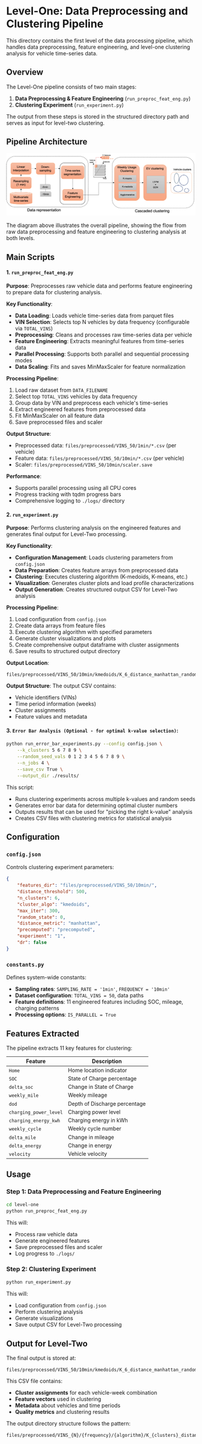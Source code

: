 # Level-One: Data Preprocessing and Clustering Pipeline

This directory contains the first level of the data processing pipeline, which handles data preprocessing, feature engineering, and level-one clustering analysis for vehicle time-series data.

## Overview

The Level-One pipeline consists of two main stages:

1. **Data Preprocessing & Feature Engineering** (`run_preproc_feat_eng.py`)
2. **Clustering Experiment** (`run_experiment.py`)

The output from these steps is stored in the structured directory path and serves as input for level-two clustering.

## Pipeline Architecture

![Clustering Framework Architecture](clustering_framework.png)

The diagram above illustrates the overall pipeline, showing the flow from raw data preprocessing and feature engineering to clustering analysis at both levels.

## Main Scripts

#### 1. `run_preproc_feat_eng.py`

**Purpose**: Preprocesses raw vehicle data and performs feature engineering to prepare data for clustering analysis.

**Key Functionality**:
- **Data Loading**: Loads vehicle time-series data from parquet files
- **VIN Selection**: Selects top N vehicles by data frequency (configurable via `TOTAL_VINS`)
- **Preprocessing**: Cleans and processes raw time-series data per vehicle
- **Feature Engineering**: Extracts meaningful features from time-series data
- **Parallel Processing**: Supports both parallel and sequential processing modes
- **Data Scaling**: Fits and saves MinMaxScaler for feature normalization

**Processing Pipeline**:
1. Load raw dataset from `DATA_FILENAME`
2. Select top `TOTAL_VINS` vehicles by data frequency
3. Group data by VIN and preprocess each vehicle's time-series
4. Extract engineered features from preprocessed data
5. Fit MinMaxScaler on all feature data
6. Save preprocessed files and scaler

**Output Structure**:
- Preprocessed data: `files/preprocessed/VINS_50/1min/*.csv` (per vehicle)
- Feature data: `files/preprocessed/VINS_50/10min/*.csv` (per vehicle)
- Scaler: `files/preprocessed/VINS_50/10min/scaler.save`

**Performance**:
- Supports parallel processing using all CPU cores
- Progress tracking with tqdm progress bars
- Comprehensive logging to `./logs/` directory

#### 2. `run_experiment.py`

**Purpose**: Performs clustering analysis on the engineered features and generates final output for Level-Two processing.

**Key Functionality**:
- **Configuration Management**: Loads clustering parameters from `config.json`
- **Data Preparation**: Creates feature arrays from preprocessed data
- **Clustering**: Executes clustering algorithm (K-medoids, K-means, etc.)
- **Visualization**: Generates cluster plots and load profile characterizations
- **Output Generation**: Creates structured output CSV for Level-Two analysis

**Processing Pipeline**:
1. Load configuration from `config.json`
2. Create data arrays from feature files
3. Execute clustering algorithm with specified parameters
4. Generate cluster visualizations and plots
5. Create comprehensive output dataframe with cluster assignments
6. Save results to structured output directory

**Output Location**:
```
files/preprocessed/VINS_50/10min/kmedoids/K_6_distance_manhattan_random_0/output.csv
```

**Output Structure**: The output CSV contains:
- Vehicle identifiers (VINs)
- Time period information (weeks)
- Cluster assignments
- Feature values and metadata


#### 3. `Error Bar Analysis (Optional - for optimal k-value selection)`:
```bash
python run_error_bar_experiments.py --config config.json \
    --k_clusters 5 6 7 8 9 \
    --random_seed_vals 0 1 2 3 4 5 6 7 8 9 \
    --n_jobs 4 \
    --save_csv True \
    --output_dir ./results/
```
This script:
- Runs clustering experiments across multiple k-values and random seeds
- Generates error bar data for determining optimal cluster numbers
- Outputs results that can be used for "picking the right k-value" analysis
- Creates CSV files with clustering metrics for statistical analysis

## Configuration

### `config.json`
Controls clustering experiment parameters:

```json
{
    "features_dir": "files/preprocessed/VINS_50/10min/",
    "distance_threshold": 500,
    "n_clusters": 6,
    "cluster_algo": "kmedoids",
    "max_iter": 300,
    "random_state": 0,
    "distance_metric": "manhattan",
    "precomputed": "precomputed",
    "experiment": "1",
    "dr": false
}
```

### `constants.py`
Defines system-wide constants:
- **Sampling rates**: `SAMPLING_RATE = '1min'`, `FREQUENCY = '10min'`
- **Dataset configuration**: `TOTAL_VINS = 50`, data paths
- **Feature definitions**: 11 engineered features including SOC, mileage, charging patterns
- **Processing options**: `IS_PARALLEL = True`

## Features Extracted

The pipeline extracts 11 key features for clustering:

| Feature | Description |
|---------|-------------|
| `Home` | Home location indicator |
| `SOC` | State of Charge percentage |
| `delta_soc` | Change in State of Charge |
| `weekly_mile` | Weekly mileage |
| `dod` | Depth of Discharge percentage |
| `charging_power_level` | Charging power level |
| `charging_energy_kwh` | Charging energy in kWh |
| `weekly_cycle` | Weekly cycle number |
| `delta_mile` | Change in mileage |
| `delta_energy` | Change in energy |
| `velocity` | Vehicle velocity |

## Usage

### Step 1: Data Preprocessing and Feature Engineering
```bash
cd level-one
python run_preproc_feat_eng.py
```

This will:
- Process raw vehicle data
- Generate engineered features
- Save preprocessed files and scaler
- Log progress to `./logs/`

### Step 2: Clustering Experiment
```bash
python run_experiment.py
```

This will:
- Load configuration from `config.json`
- Perform clustering analysis
- Generate visualizations
- Save output CSV for Level-Two processing

## Output for Level-Two

The final output is stored at:
```
files/preprocessed/VINS_50/10min/kmedoids/K_6_distance_manhattan_random_0/output.csv
```

This CSV file contains:
- **Cluster assignments** for each vehicle-week combination
- **Feature vectors** used in clustering
- **Metadata** about vehicles and time periods
- **Quality metrics** and clustering results

The output directory structure follows the pattern:
```
files/preprocessed/VINS_{N}/{frequency}/{algorithm}/K_{clusters}_distance_{metric}_random_{seed}/
```


